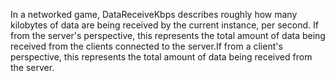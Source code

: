 In a networked game, DataReceiveKbps describes roughly how many kilobytes
of data are being received by the current instance, per second. If from
the server's perspective, this represents the total amount of data being
received from the clients connected to the server.If from a client's
perspective, this represents the total amount of data being received from
the server.